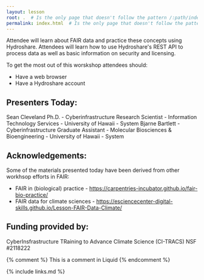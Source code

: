 ```yaml
---
layout: lesson
root: .  # Is the only page that doesn't follow the pattern /:path/index.html
permalink: index.html  # Is the only page that doesn't follow the pattern /:path/index.html
---
```


Attendee will learn about FAIR data and practice these concepts using Hydroshare. Attendees will learn how to use Hydroshare's REST API to  process data as well as basic information on security and licensing.

To get the most out of this worskshop attendees should:

* Have a web browser
* Have a Hydroshare account

## Presenters Today:

Sean Cleveland Ph.D. - Cyberinfrastructure Research Scientist - Information Technology Services - University of Hawaii - System
Bjarne Bartlett - Cyberinfrastructure Graduate Assistant - Molecular Biosciences & Bioengineering - University of Hawaii - System


## Acknowledgements:

Some of the materials presented today have been derived from other workhsop efforts in FAIR:
* FAIR in (biological) practice  - https://carpentries-incubator.github.io/fair-bio-practice/
* FAIR data for climate sciences -  https://esciencecenter-digital-skills.github.io/Lesson-FAIR-Data-Climate/

## Funding provided by:

CyberInsfrastructure TRaining to Advance Climate Science (CI-TRACS) NSF #2118222


<!-- this is an html comment -->

{% comment %} This is a comment in Liquid {% endcomment %}


{% include links.md %}

